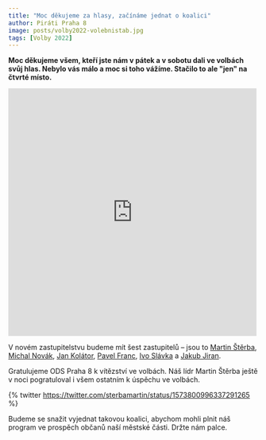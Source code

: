 ```yaml
---
title: "Moc děkujeme za hlasy, začínáme jednat o koalici"
author: Piráti Praha 8
image: posts/volby2022-volebnistab.jpg
tags: [Volby 2022]
---
```


**Moc děkujeme všem, kteří jste nám v pátek a v sobotu dali ve volbách svůj hlas. Nebylo vás málo a moc si toho vážíme. Stačilo to ale "jen" na čtvrté místo.**

<iframe src="https://www.facebook.com/plugins/post.php?href=https%3A%2F%2Fwww.facebook.com%2Fpiratipraha8%2Fposts%2Fpfbid0DAdNjv4SWDt5eB89TU5hZRjwC9dhw5ogSGaWqd9aJys1JPd1epz56DpHBCMnnyLFl&show_text=false&width=500" width="500" height="498" style="border:none;overflow:hidden" scrolling="no" frameborder="0" allowfullscreen="true" allow="autoplay; clipboard-write; encrypted-media; picture-in-picture; web-share"></iframe>

V novém zastupitelstvu budeme mít šest zastupitelů – jsou to [Martin Štěrba](http://praha8.pirati.cz/lide/martin-sterba.html), [Michal Novák](http://praha8.pirati.cz/lide/michal-novak.html), [Jan Kolátor](http://praha8.pirati.cz/lide/jan-kolator.html), [Pavel Franc](http://praha8.pirati.cz/lide/pavel-franc.html), [Ivo Slávka](http://praha8.pirati.cz/lide/ivo-slavka.html) a [Jakub Jiran](http://praha8.pirati.cz/lide/jakub-jiran).

Gratulujeme ODS Praha 8 k vítězství ve volbách. Náš lídr Martin Štěrba ještě v noci pogratuloval i všem ostatním k úspěchu ve volbách. 

{% twitter https://twitter.com/sterbamartin/status/1573800996337291265 %}

Budeme se snažit vyjednat takovou koalici, abychom mohli plnit náš program ve prospěch občanů naší městské části. Držte nám palce.
